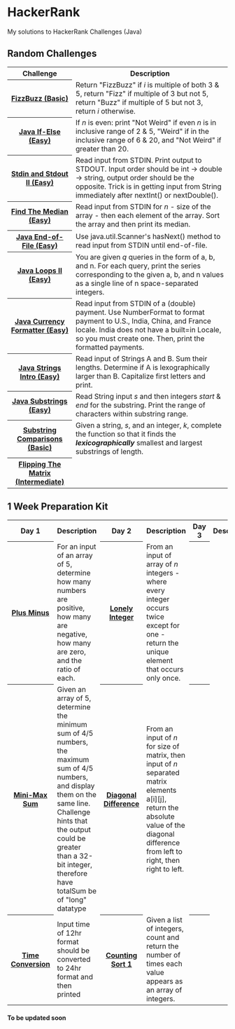 # HackerRank
My solutions to HackerRank Challenges (Java) 

## Random Challenges
<table>
  
  <tr>
    <th>Challenge</th>
    <th>Description</th>
  </tr>
  
  <tr>
    <th><a href="Random Challenges/FizzBuzz.java"> FizzBuzz (Basic) </a></td>
  <td>Return "FizzBuzz" if <i>i</i> is multiple of both 3 & 5, return "Fizz" if multiple of 3 but not 5, return "Buzz" if multiple of 5 but not 3, return <i>i</i> otherwise.</td>
  </tr>
  
  <tr>
    <th><a href="Random Challenges/If-Else.java"> Java If-Else (Easy) </a></td>
    <td>If <i>n</i> is even: print "Not Weird" if even <i>n</i> is in inclusive range of 2 & 5, "Weird" if in the inclusive range of 6 & 20, and "Not Weird" if greater than 20. </td>
  </tr>
  
  <tr>
    <th><a href="Random Challenges/Stdin and Stdout II.java"> Stdin and Stdout II (Easy)</a></td>
    <td>Read input from STDIN. Print output to STDOUT. Input order should be int -> double -> string, output order should be the opposite. Trick is in getting input from String immediately after nextInt() or nextDouble().</td>
  </tr>
  
  <tr>
    <th><a href="Random Challenges/Find The Median.java"> Find The Median (Easy) </a></th>
    <td> Read input from STDIN for <i>n</i> - size of the array - then each element of the array. Sort the array and then print its median.</td>
  </tr>
  
  <tr>
    <th> <a href="Random Challenges/Java End-of-File.java"> Java End-of-File (Easy) </a> </th>
    <td> Use java.util.Scanner's hasNext() method to read input from STDIN until end-of-file. </td>
  </tr>
  
  <tr>
  <th><a href="Random Challenges/Java Loops 2.java"> Java Loops II (Easy) </a></th>
  <td>You are given <i>q</i> queries in the form of a, b, and n. For each query, print the series corresponding to the given a, b, and n values as a single line of n space-separated integers.</td>
  </tr>
  
  <tr> 
  <th> <a href="Random Challenges/Java Currency Formatter.java"> Java Currency Formatter (Easy) </a> </th>
  <td> Read input from STDIN of a (double) payment. Use NumberFormat to format payment to U.S., India, China, and France locale. India does not have a built=in Locale, so you must create one. Then, print the formatted payments. </td> 
  </tr>
  
  <tr>
  <th> <a href="Random Challenges/Java Strings.java"> Java Strings Intro (Easy) </a> </th>
  <td> Read input of Strings A and B. Sum their lengths. Determine if A is lexographically larger than B. Capitalize first letters and print. </td> 
  </tr>
  
  <tr>
  <th> <a href = "Random Challenges/Java Substring.java"> Java Substrings (Easy) </a></th>
  <td> Read String input <i>s</i> and then integers <i>start</i> & <i>end</i> for the substring. Print the range of characters within substring range.</td>
  </tr>
  
  <tr>
  <th> <a href = "Random Challenges/Java Substring Comparisons.java"> Substring Comparisons (Basic)</a></th>
  <td> Given a string, <i>s</i>, and an integer, <i>k</i>, complete the function so that it finds the <b><i>lexicographically</i></b> smallest and largest substrings of length.</td>
  </tr>
  
  <tr>
  <th> <a href = "Random Challenges/Flipping The Matrix.java"> Flipping The Matrix (Intermediate)</a></th>
  <td> </td>
  </tr>
</table>


## 1 Week Preparation Kit

<table>
  <tr>
    <th> Day 1 </th> 
    <th> Description </th>
    <th> Day 2 </th>
    <th> Description </th> 
    <th> Day 3 </th>
    <th> Description </th>
    <th> Day 4 </th> 
    <th> Day 5 </th>
    <th> Day 6 </th>
    <th> Day 7 </th> 
  </tr>
  
  <tr>
    <th> <a href="1 Week Preparation Kit/Plus Minus.java"> Plus Minus </a> </th>
    <td> For an input of an array of 5, determine how many numbers are positive, how many are negative, how many are zero, and the ratio of each. </td>
    <th><a href="1 Week Preparation Kit/Lonely Integer.java"> Lonely Integer </a>  </th>
    <td> From an input of array of <i>n</i> integers - where every integer occurs twice except for one - return the unique element that occurs only once. </td>
    <th> </th>
    <td> </td>
    <th> </th>
    <td> </td>
    <th> </th>
    <td> </td<
  </tr>
  
  <tr>
    <th> <a href="1 Week Preparation Kit/Mini-Max Sum.java"> Mini-Max Sum </a> </th>
    <td> Given an array of 5, determine the minimum sum of 4/5 numbers, the maximum sum of 4/5 numbers, and display them on the same line. Challenge hints that the output could be greater than a 32-bit integer, therefore have totalSum be of "long" datatype</td>
    <th> <a href ="1 Week Preparation Kit/Diagonal Difference.java"> Diagonal Difference </a> </th>
    <td> From an input of <i>n</i> for size of matrix, then input of <i>n</i> separated matrix elements a[i][j], return the absolute value of the diagonal difference from left to right, then right to left. </td>
    <th> </th>
    <td> </td>
    <th> </th>
    <td> </td>
    <th> </th>
    <td> </td<
    
  </tr>
  
  <tr>
    <th> <a href="1 Week Preparation Kit/Time Conversion.java"> Time Conversion </a> </th>
    <td> Input time of 12hr format should be converted to 24hr format and then printed</td>
    <th> <a href="1 Week Preparation Kit/Counting Sort 1.java"> Counting Sort 1 </a> </th>
    <td> Given a list of integers, count and return the number of times each value appears as an array of integers. </td>
    <th> </th>
    <td> </td>
    <th> </th>
    <td> </td>
    <th> </th>
    <td> </td<
  </tr>
  
</table>


#### To be updated soon
